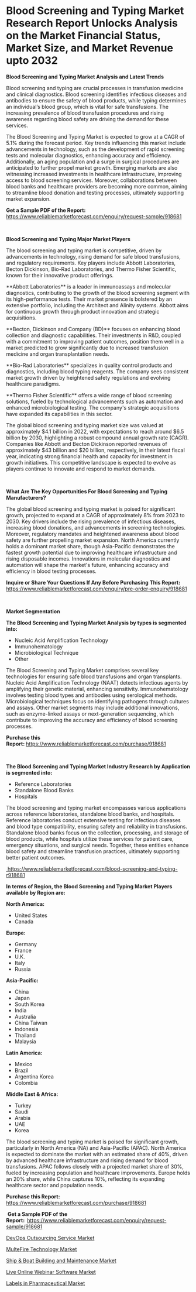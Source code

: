 <p><h1>Blood Screening and Typing Market Research Report Unlocks Analysis on the Market Financial Status, Market Size, and Market Revenue upto 2032</h1></p><p><strong>Blood Screening and Typing Market Analysis and Latest Trends</strong></p>
<p><p>Blood screening and typing are crucial processes in transfusion medicine and clinical diagnostics. Blood screening identifies infectious diseases and antibodies to ensure the safety of blood products, while typing determines an individual’s blood group, which is vital for safe transfusions. The increasing prevalence of blood transfusion procedures and rising awareness regarding blood safety are driving the demand for these services.</p><p>The Blood Screening and Typing Market is expected to grow at a CAGR of 5.1% during the forecast period. Key trends influencing this market include advancements in technology, such as the development of rapid screening tests and molecular diagnostics, enhancing accuracy and efficiency. Additionally, an aging population and a surge in surgical procedures are anticipated to further propel market growth. Emerging markets are also witnessing increased investments in healthcare infrastructure, improving access to blood screening services. Moreover, collaborations between blood banks and healthcare providers are becoming more common, aiming to streamline blood donation and testing processes, ultimately supporting market expansion.</p></p>
<p><strong>Get a Sample PDF of the Report:&nbsp;</strong> <a href="https://www.reliablemarketforecast.com/enquiry/request-sample/918681?utm_campaign=1097&utm_medium=2&utm_source=Github&utm_content=ia&utm_term=07032025&utm_id=blood-screening-and-typing">https://www.reliablemarketforecast.com/enquiry/request-sample/918681</a></p>
<p>&nbsp;</p>
<p><strong>Blood Screening and Typing Major Market Players</strong></p>
<p><p>The blood screening and typing market is competitive, driven by advancements in technology, rising demand for safe blood transfusions, and regulatory requirements. Key players include Abbott Laboratories, Becton Dickinson, Bio-Rad Laboratories, and Thermo Fisher Scientific, known for their innovative product offerings.</p><p>**Abbott Laboratories** is a leader in immunoassays and molecular diagnostics, contributing to the growth of the blood screening segment with its high-performance tests. Their market presence is bolstered by an extensive portfolio, including the Architect and Alinity systems. Abbott aims for continuous growth through product innovation and strategic acquisitions.</p><p>**Becton, Dickinson and Company (BD)** focuses on enhancing blood collection and diagnostic capabilities. Their investments in R&D, coupled with a commitment to improving patient outcomes, position them well in a market predicted to grow significantly due to increased transfusion medicine and organ transplantation needs.</p><p>**Bio-Rad Laboratories** specializes in quality control products and diagnostics, including blood typing reagents. The company sees consistent market growth driven by heightened safety regulations and evolving healthcare paradigms.</p><p>**Thermo Fisher Scientific** offers a wide range of blood screening solutions, fueled by technological advancements such as automation and enhanced microbiological testing. The company's strategic acquisitions have expanded its capabilities in this sector.</p><p>The global blood screening and typing market size was valued at approximately $4.1 billion in 2022, with expectations to reach around $6.5 billion by 2030, highlighting a robust compound annual growth rate (CAGR). Companies like Abbott and Becton Dickinson reported revenues of approximately $43 billion and $20 billion, respectively, in their latest fiscal year, indicating strong financial health and capacity for investment in growth initiatives. This competitive landscape is expected to evolve as players continue to innovate and respond to market demands.</p></p>
<p>&nbsp;</p>
<p><strong>What Are The Key Opportunities For Blood Screening and Typing Manufacturers?</strong></p>
<p><p>The global blood screening and typing market is poised for significant growth, projected to expand at a CAGR of approximately 8% from 2023 to 2030. Key drivers include the rising prevalence of infectious diseases, increasing blood donations, and advancements in screening technologies. Moreover, regulatory mandates and heightened awareness about blood safety are further propelling market expansion. North America currently holds a dominant market share, though Asia-Pacific demonstrates the fastest growth potential due to improving healthcare infrastructure and rising disposable incomes. Innovations in molecular diagnostics and automation will shape the market's future, enhancing accuracy and efficiency in blood testing processes.</p></p>
<p><strong>Inquire or Share Your Questions If Any Before Purchasing This Report:</strong> <a href="https://www.reliablemarketforecast.com/enquiry/pre-order-enquiry/918681?utm_campaign=1097&utm_medium=2&utm_source=Github&utm_content=ia&utm_term=07032025&utm_id=blood-screening-and-typing">https://www.reliablemarketforecast.com/enquiry/pre-order-enquiry/918681</a></p>
<p>&nbsp;</p>
<p><strong>Market Segmentation</strong></p>
<p><strong>The Blood Screening and Typing Market Analysis by types is segmented into:</strong></p>
<p><ul><li>Nucleic Acid Amplification Technology</li><li>Immunohematology</li><li>Microbiological Technique</li><li>Other</li></ul></p>
<p><p>The Blood Screening and Typing Market comprises several key technologies for ensuring safe blood transfusions and organ transplants. Nucleic Acid Amplification Technology (NAAT) detects infectious agents by amplifying their genetic material, enhancing sensitivity. Immunohematology involves testing blood types and antibodies using serological methods. Microbiological techniques focus on identifying pathogens through cultures and assays. Other market segments may include additional innovations, such as enzyme-linked assays or next-generation sequencing, which contribute to improving the accuracy and efficiency of blood screening processes.</p></p>
<p><strong>Purchase this Report:&nbsp;</strong><a href="https://www.reliablemarketforecast.com/purchase/918681?utm_campaign=1097&utm_medium=2&utm_source=Github&utm_content=ia&utm_term=07032025&utm_id=blood-screening-and-typing">https://www.reliablemarketforecast.com/purchase/918681</a></p>
<p>&nbsp;</p>
<p><strong>The Blood Screening and Typing Market Industry Research by Application is segmented into:</strong></p>
<p><ul><li>Reference Laboratories</li><li>Standalone Blood Banks</li><li>Hospitals</li></ul></p>
<p><p>The blood screening and typing market encompasses various applications across reference laboratories, standalone blood banks, and hospitals. Reference laboratories conduct extensive testing for infectious diseases and blood type compatibility, ensuring safety and reliability in transfusions. Standalone blood banks focus on the collection, processing, and storage of blood products, while hospitals utilize these services for patient care, emergency situations, and surgical needs. Together, these entities enhance blood safety and streamline transfusion practices, ultimately supporting better patient outcomes.</p></p>
<p><a href="https://www.reliablemarketforecast.com/blood-screening-and-typing-r918681?utm_campaign=1097&utm_medium=2&utm_source=Github&utm_content=ia&utm_term=07032025&utm_id=blood-screening-and-typing">&nbsp;https://www.reliablemarketforecast.com/blood-screening-and-typing-r918681</a></p>
<p><strong>In terms of Region, the Blood Screening and Typing Market Players available by Region are:</strong></p>
<p>
    <p> <strong> North America: </strong>
        <ul>
            <li>United States</li>
            <li>Canada</li>
        </ul>
        </p> 
    <p> <strong> Europe: </strong>
        <ul>
            <li>Germany</li>
            <li>France</li>
            <li>U.K.</li>
            <li>Italy</li>
            <li>Russia</li>
        </ul>
        </p> 
    <p> <strong> Asia-Pacific: </strong>
        <ul>
            <li>China</li>
            <li>Japan</li>
            <li>South Korea</li>
            <li>India</li>
            <li>Australia</li>
            <li>China Taiwan</li>
            <li>Indonesia</li>
            <li>Thailand</li>
            <li>Malaysia</li>
        </ul>
        </p> 
    <p> <strong> Latin America: </strong>
        <ul>
            <li>Mexico</li>
            <li>Brazil</li>
            <li>Argentina Korea</li>
            <li>Colombia</li>
        </ul>
        </p> 
    <p> <strong> Middle East & Africa: </strong>
        <ul>
            <li>Turkey</li>
            <li>Saudi</li>
            <li>Arabia</li>
            <li>UAE</li>
            <li>Korea</li>
        </ul>
    </p>
    </p>
<p><p>The blood screening and typing market is poised for significant growth, particularly in North America (NA) and Asia-Pacific (APAC). North America is expected to dominate the market with an estimated share of 40%, driven by advanced healthcare infrastructure and rising demand for blood transfusions. APAC follows closely with a projected market share of 30%, fueled by increasing population and healthcare improvements. Europe holds an 20% share, while China captures 10%, reflecting its expanding healthcare sector and population needs.</p></p>
<p><strong>Purchase this Report: </strong><a href="https://www.reliablemarketforecast.com/purchase/918681?utm_campaign=1097&utm_medium=2&utm_source=Github&utm_content=ia&utm_term=07032025&utm_id=blood-screening-and-typing">https://www.reliablemarketforecast.com/purchase/918681</a></p>
<p>&nbsp;<strong>Get a Sample PDF of the Report:&nbsp;&nbsp;</strong><a href="https://www.reliablemarketforecast.com/enquiry/request-sample/918681?utm_campaign=1097&utm_medium=2&utm_source=Github&utm_content=ia&utm_term=07032025&utm_id=blood-screening-and-typing">https://www.reliablemarketforecast.com/enquiry/request-sample/918681</a></p>
<p><strong></strong></p>
<p><p><a href="https://github.com/arifasabeygb/Market-Research-Report-List-1/blob/main/devops-outsourcing-service-market.md?utm_campaign=1097&utm_medium=2&utm_source=Github&utm_content=ia&utm_term=07032025&utm_id=blood-screening-and-typing">DevOps Outsourcing Service Market</a></p><p><a href="https://github.com/kishtohalsn/Market-Research-Report-List-1/blob/main/multefire-technology-market.md?utm_campaign=1097&utm_medium=2&utm_source=Github&utm_content=ia&utm_term=07032025&utm_id=blood-screening-and-typing">MulteFire Technology Market</a></p><p><a href="https://github.com/nacarnzina/Market-Research-Report-List-1/blob/main/ship-boat-building-and-maintenance-market.md?utm_campaign=1097&utm_medium=2&utm_source=Github&utm_content=ia&utm_term=07032025&utm_id=blood-screening-and-typing">Ship & Boat Building and Maintenance Market</a></p><p><a href="https://github.com/theyasnare5w/Market-Research-Report-List-1/blob/main/live-online-webinar-software-market.md?utm_campaign=1097&utm_medium=2&utm_source=Github&utm_content=ia&utm_term=07032025&utm_id=blood-screening-and-typing">Live Online Webinar Software Market</a></p><p><a href="https://github.com/kaidaloeckf7/Market-Research-Report-List-1/blob/main/labels-in-pharmaceutical-market.md?utm_campaign=1097&utm_medium=2&utm_source=Github&utm_content=ia&utm_term=07032025&utm_id=blood-screening-and-typing">Labels in Pharmaceutical Market</a></p></p>